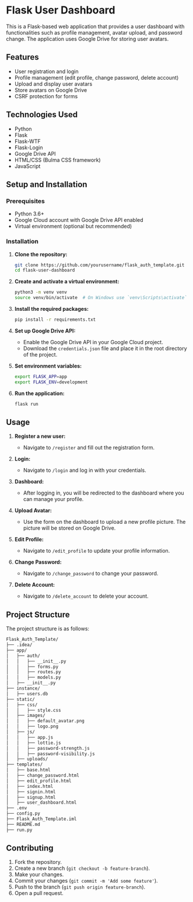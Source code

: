 # Flask User Dashboard

This is a Flask-based web application that provides a user dashboard with functionalities such as profile management, avatar upload, and password change. The application uses Google Drive for storing user avatars.

## Features

- User registration and login
- Profile management (edit profile, change password, delete account)
- Upload and display user avatars
- Store avatars on Google Drive
- CSRF protection for forms

## Technologies Used

- Python
- Flask
- Flask-WTF
- Flask-Login
- Google Drive API
- HTML/CSS (Bulma CSS framework)
- JavaScript

## Setup and Installation

### Prerequisites

- Python 3.6+
- Google Cloud account with Google Drive API enabled
- Virtual environment (optional but recommended)

### Installation

1. **Clone the repository:**
    ```sh
    git clone https://github.com/yourusername/flask_auth_template.git
    cd flask-user-dashboard
    ```

2. **Create and activate a virtual environment:**
    ```sh
    python3 -m venv venv
    source venv/bin/activate  # On Windows use `venv\Scripts\activate`
    ```

3. **Install the required packages:**
    ```sh
    pip install -r requirements.txt
    ```

4. **Set up Google Drive API:**
    - Enable the Google Drive API in your Google Cloud project.
    - Download the `credentials.json` file and place it in the root directory of the project.

5. **Set environment variables:**
    ```sh
    export FLASK_APP=app
    export FLASK_ENV=development
    ```

6. **Run the application:**
    ```sh
    flask run
    ```

## Usage

1. **Register a new user:**
    - Navigate to `/register` and fill out the registration form.

2. **Login:**
    - Navigate to `/login` and log in with your credentials.

3. **Dashboard:**
    - After logging in, you will be redirected to the dashboard where you can manage your profile.

4. **Upload Avatar:**
    - Use the form on the dashboard to upload a new profile picture. The picture will be stored on Google Drive.

5. **Edit Profile:**
    - Navigate to `/edit_profile` to update your profile information.

6. **Change Password:**
    - Navigate to `/change_password` to change your password.

7. **Delete Account:**
    - Navigate to `/delete_account` to delete your account.

## Project Structure

The project structure is as follows:
```markdown
Flask_Auth_Template/
├── .idea/
├── app/
│   ├── auth/
│   │   ├── __init__.py
│   │   ├── forms.py
│   │   ├── routes.py
│   │   ├── models.py
│   ├── __init__.py
├── instance/
│   ├── users.db
├── static/
│   ├── css/
│   │   ├── style.css
│   ├── images/
│   │   ├── default_avatar.png
│   │   ├── logo.png
│   ├── js/
│   │   ├── app.js
│   │   ├── lottie.js
│   │   ├── password-strength.js
│   │   ├── password-visibility.js
│   ├── uploads/
├── templates/
│   ├── base.html
│   ├── change_password.html
│   ├── edit_profile.html
│   ├── index.html
│   ├── signin.html
│   ├── signup.html
│   ├── user_dashboard.html
├── .env
├── config.py
├── Flask_Auth_Template.iml
├── README.md
├── run.py
```
## Contributing


1. Fork the repository.
2. Create a new branch (`git checkout -b feature-branch`).
3. Make your changes.
4. Commit your changes (`git commit -m 'Add some feature'`).
5. Push to the branch (`git push origin feature-branch`).
6. Open a pull request.

